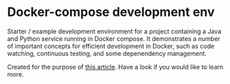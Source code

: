 Docker-compose development env
==============================

Starter / example development environment for a project containing a Java and Python service running in Docker compose. It demonstrates a number of important concepts for efficient development in Docker, such as code watching, continuous testing, and some depenendency management.

Created for the purpose of [this
article](https://medium.com/@Empanado/efficient-development-with-docker-and-docker-compose-e354b4d24831). Have a look if you would like to learn more.

